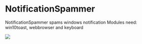 # NotificationSpammer
NotificationSpammer spams windows notification Modules need: win10toast, webbrowser and keyboard


![](https://kai9987kai.github.io/Capture.PNG)
 
